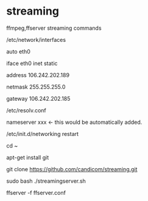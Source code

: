 # streaming
ffmpeg,ffserver streaming commands


/etc/network/interfaces

auto eth0

iface eth0 inet static

  address 106.242.202.189
  
  netmask 255.255.255.0
  
  gateway 106.242.202.185
  

/etc/resolv.conf

nameserver xxx <- this would be automatically added.


/etc/init.d/networking restart


cd ~

apt-get install git

git clone https://github.com/candicom/streaming.git

sudo bash ./streamingserver.sh

ffserver -f ffserver.conf

